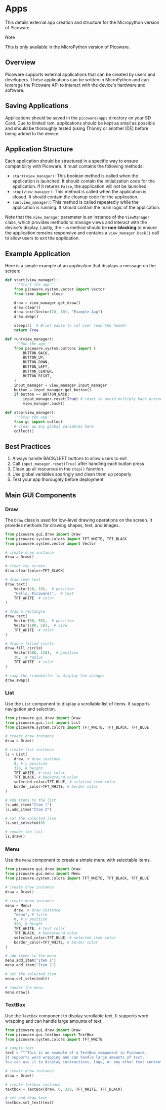 # Apps
This details external app creation and structure for the Micropython version of Picoware.

> [!NOTE]
> This is only available in the MicroPython version of Picoware.

## Overview
Picoware supports external applications that can be created by users and developers. These applications can be written in MicroPython and can leverage the Picoware API to interact with the device's hardware and software. 

## Saving Applications
Applications should be saved in the `picoware/apps` directory on your SD Card. Due to limited ram, applications should be kept as small as possible and should be thoroughly tested (using Thonny or another IDE) before being added to the device.

## Application Structure
Each application should be structured in a specific way to ensure compatibility with Picoware. It must contains the following methods:
- `start(view_manager)`: This boolean method is called when the application is launched. It should contain the initialization code for the application. If it returns `False`, the application will not be launched.
- `stop(view_manager)`: This method is called when the application is closed. It should contain the cleanup code for the application.
- `run(view_manager)`: This method is called repeatedly while the application is running. It should contain the main logic of the application.

Note that the `view_manager` parameter is an instance of the `ViewManager` class, which provides methods to manage views and interact with the device's display. Lastly, the `run` method should be **non-blocking** to ensure the application remains responsive and contains a `view_manager.back()` call to allow users to exit the application.

## Example Application
Here is a simple example of an application that displays a message on the screen:
```python
def start(view_manager):
    '''Start the app'''
    from picoware.system.vector import Vector
    from time import sleep

    draw = view_manager.get_draw()
    draw.clear()
    draw.text(Vector(10, 10), "Example App")
    draw.swap()

    sleep(2)  # Brief pause to let user read the header
    return True

def run(view_manager):  
    '''Run the app'''
    from picoware.system.buttons import (
        BUTTON_BACK,
        BUTTON_UP,
        BUTTON_DOWN,
        BUTTON_LEFT,
        BUTTON_CENTER,
        BUTTON_RIGHT,
    )
    input_manager = view_manager.input_manager
    button = input_manager.get_button()
    if button == BUTTON_BACK:
        input_manager.reset(True) # reset to avoid multiple back presses
        view_manager.back()

def stop(view_manager):
    '''Stop the app'''
    from gc import collect
    # clean up any global variables here
    collect()
```

## Best Practices

1. Always handle BACK/LEFT buttons to allow users to exit
2. Call `input_manager.reset(True)` after handling each button press
3. Clean up all resources in the `stop()` function
4. Use global variables sparingly and clean them up properly
5. Test your app thoroughly before deployment

## Main GUI Components

### Draw
The `Draw` class is used for low-level drawing operations on the screen. It provides methods for drawing shapes, text, and images.
```python
from picoware.gui.draw import Draw
from picoware.system.colors import TFT_WHITE, TFT_BLACK
from picoware.system.vector import Vector

# create draw instance
draw = Draw()

# clear the screen
draw.clear(color=TFT_BLACK)

# draw some text
draw.text(
    Vector(10, 10),  # position
    "Hello, Picoware!",  # text
    TFT_WHITE  # color
)

# draw a rectangle
draw.rect(
    Vector(50, 50),  # position
    Vector(100, 50),  # size
    TFT_WHITE  # color
)

# draw a filled circle
draw.fill_circle(
    Vector(200, 150),  # position
    30,  # radius
    TFT_WHITE  # color
)

# swap the framebuffer to display the changes
draw.swap()
```

### List
Use the `List` component to display a scrollable list of items. It supports navigation and selection.
```python
from picoware.gui.draw import Draw
from picoware.gui.list import List
from picoware.system.colors import TFT_WHITE, TFT_BLACK, TFT_BLUE

# create draw instance
draw = Draw()

# create list instance
ls = List(
    draw, # draw instance
    0, # y position
    320, # height
    TFT_WHITE, # text color
    TFT_BLACK, # background color
    selected_color=TFT_BLUE, # selected item color
    border_color=TFT_WHITE, # border color
)

# add items to the list
ls.add_item("Item 1")
ls.add_item("Item 2")

# set the selected item
ls.set_selected(0)

# render the list
ls.draw()
```

### Menu
Use the `Menu` component to create a simple menu with selectable items.
```python
from picoware.gui.draw import Draw
from picoware.gui.menu import Menu
from picoware.system.colors import TFT_WHITE, TFT_BLACK, TFT_BLUE

# create draw instance
draw = Draw()

# create menu instance
menu = Menu(
    draw, # draw instance
    "menu", # title
    0, # y position
    320, # height
    TFT_WHITE, # text color
    TFT_BLACK, # background color
    selected_color=TFT_BLUE, # selected item color
    border_color=TFT_WHITE, # border color
)

# add items to the menu
menu.add_item("Item 1")
menu.add_item("Item 2")

# set the selected item
menu.set_selected(0)

# render the menu
menu.draw()
```

### TextBox
Use the `TextBox` component to display scrollable text. It supports word wrapping and can handle large amounts of text.
```python
from picoware.gui.draw import Draw
from picoware.gui.textbox import TextBox
from picoware.system.colors import TFT_WHITE

# sample text
text = """This is an example of a TextBox component in Picoware.
It supports word wrapping and can handle large amounts of text.
You can use it to display instructions, logs, or any other text content."""

# create draw instance
draw = Draw()

# create textbox instance
textbox = TextBox(draw, 0, 320, TFT_WHITE, TFT_BLACK)

# set and draw text
textbox.set_text(text)
```